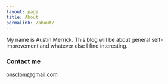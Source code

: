 ```yaml
---
layout: page
title: About
permalink: /about/
---
```


My name is Austin Merrick. This blog will be about general self-improvement and whatever else I find interesting.

### Contact me

[onsclom@gmail.com](mailto:onsclom@gmail.com)